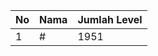 | No | Nama            | Jumlah Level |
|----|-----------------|--------------|
| 1  | #    |    1951        |
